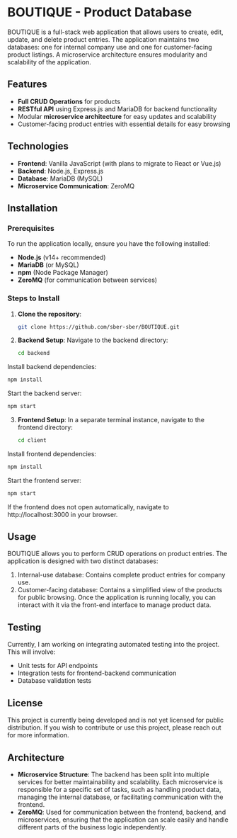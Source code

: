 # BOUTIQUE - Product Database

BOUTIQUE is a full-stack web application that allows users to create, edit, update, and delete product entries. The application maintains two databases: one for internal company use and one for customer-facing product listings. A microservice architecture ensures modularity and scalability of the application.

## Features
- **Full CRUD Operations** for products
- **RESTful API** using Express.js and MariaDB for backend functionality
- Modular **microservice architecture** for easy updates and scalability
- Customer-facing product entries with essential details for easy browsing

## Technologies
- **Frontend**: Vanilla JavaScript (with plans to migrate to React or Vue.js)
- **Backend**: Node.js, Express.js
- **Database**: MariaDB (MySQL)
- **Microservice Communication**: ZeroMQ

## Installation

### Prerequisites
To run the application locally, ensure you have the following installed:
- **Node.js** (v14+ recommended)
- **MariaDB** (or MySQL)
- **npm** (Node Package Manager)
- **ZeroMQ** (for communication between services)

### Steps to Install
1. **Clone the repository**:
   ```bash
   git clone https://github.com/sber-sber/BOUTIQUE.git
   ```
2. **Backend Setup**: Navigate to the backend directory:
   ```bash
   cd backend
   ```
Install backend dependencies:
   ```bash
   npm install
   ```
Start the backend server:
   ```bash
   npm start
   ```
3. **Frontend Setup**: In a separate terminal instance, navigate to the frontend directory:
   ```bash
   cd client
   ```
Install frontend dependencies:
   ```bash
   npm install
   ```
Start the frontend server:
   ```bash
   npm start
   ```
If the frontend does not open automatically, navigate to http://localhost:3000 in your browser.

## Usage
BOUTIQUE allows you to perform CRUD operations on product entries. The application is designed with two distinct databases:
1. Internal-use database: Contains complete product entries for company use.
2. Customer-facing database: Contains a simplified view of the products for public browsing.
Once the application is running locally, you can interact with it via the front-end interface to manage product data.

## Testing
Currently, I am working on integrating automated testing into the project. This will involve:
- Unit tests for API endpoints
- Integration tests for frontend-backend communication
- Database validation tests

## License
This project is currently being developed and is not yet licensed for public distribution. If you wish to contribute or use this project, please reach out for more information.

## Architecture
- **Microservice Structure**: The backend has been split into multiple services for better maintainability and scalability. Each microservice is responsible for a specific set of tasks, such as handling product data, managing the internal database, or facilitating communication with the frontend.
- **ZeroMQ**: Used for communication between the frontend, backend, and microservices, ensuring that the application can scale easily and handle different parts of the business logic independently.
